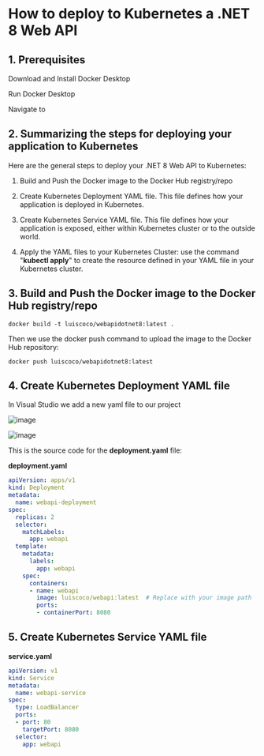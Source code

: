 # How to deploy to Kubernetes a .NET 8 Web API

## 1. Prerequisites

Download and Install Docker Desktop

Run Docker Desktop

Navigate to

## 2. Summarizing the steps for deploying your application to Kubernetes

Here are the general steps to deploy your .NET 8 Web API to Kubernetes:

1. Build and Push the Docker image to the Docker Hub registry/repo

2. Create Kubernetes Deployment YAML file. This file defines how your application is deployed in Kubernetes.

3. Create Kubernetes Service YAML file. This file defines how your application is exposed, either within Kubernetes cluster or to the outside world.

4. Apply the YAML files to your Kubernetes Cluster: use the command "**kubectl apply**" to create the resource defined in your YAML file in your Kubernetes cluster.

## 3. Build and Push the Docker image to the Docker Hub registry/repo

```
docker build -t luiscoco/webapidotnet8:latest .
```

Then we use the docker push command to upload the image to the Docker Hub repository:

```
docker push luiscoco/webapidotnet8:latest
```

## 4. Create Kubernetes Deployment YAML file

In Visual Studio we add a new yaml file to our project

![image](https://github.com/luiscoco/Kubernetes_Deploy_dotNET_8_Web_API/assets/32194879/d17651ef-f1b8-42d8-86fd-f6db6c0c3438)

![image](https://github.com/luiscoco/Kubernetes_Deploy_dotNET_8_Web_API/assets/32194879/8673210a-2007-458d-93a6-e11a877008bb)


This is the source code for the **deployment.yaml** file:

**deployment.yaml**

```yaml
apiVersion: apps/v1
kind: Deployment
metadata:
  name: webapi-deployment
spec:
  replicas: 2
  selector:
    matchLabels:
      app: webapi
  template:
    metadata:
      labels:
        app: webapi
    spec:
      containers:
      - name: webapi
        image: luiscoco/webapi:latest  # Replace with your image path
        ports:
        - containerPort: 8080
```

## 5. Create Kubernetes Service YAML file

**service.yaml**

```yaml
apiVersion: v1
kind: Service
metadata:
  name: webapi-service
spec:
  type: LoadBalancer
  ports:
  - port: 80
    targetPort: 8080
  selector:
    app: webapi
```

